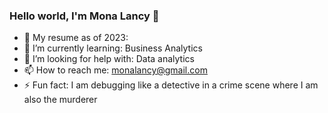 ### Hello world, I'm Mona Lancy 👋

- 🔭 My resume as of 2023: 
- 🌱 I’m currently learning: Business Analytics
- 🤔 I’m looking for help with: Data analytics
- 📫 How to reach me: monalancy@gmail.com
- ⚡ Fun fact:  I am debugging like a detective in a crime scene where I am also the murderer
